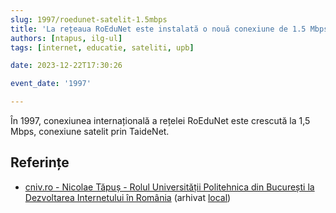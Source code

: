 ```yaml
---
slug: 1997/roedunet-satelit-1.5mbps
title: 'La rețeaua RoEduNet este instalată o nouă conexiune de 1.5 Mbps'
authors: [ntapus, ilg-ul]
tags: [internet, educatie, sateliti, upb]

date: 2023-12-22T17:30:26

event_date: '1997'

---
```


În 1997, conexiunea internațională a rețelei RoEduNet este
crescută la 1,5 Mbps, conexiune satelit prin TaideNet.

<!-- truncate -->

## Referințe

- [cniv.ro - Nicolae Tăpuș - Rolul Universității Politehnica din București la Dezvoltarea Internetului în România](https://cniv.ro/documents/26/CNIV_Volum_Aniversar_2023_-_Versiune_Online_DPxioQg.pdf) (arhivat [local](https://cronica-it.github.io/arhiva/#2023))
